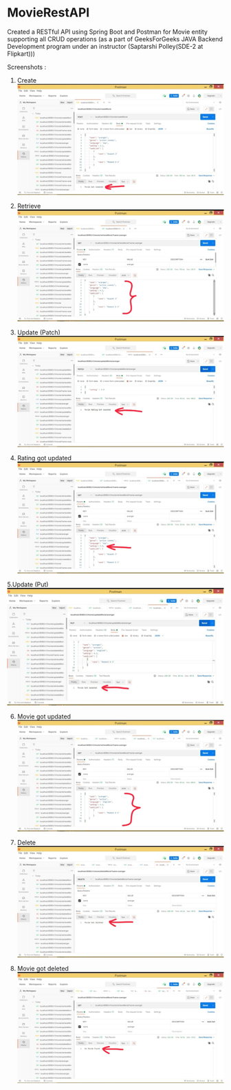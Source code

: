 # MovieRestAPI

Created a RESTful API using Spring Boot and Postman for Movie entity supporting all CRUD operations (as a part of GeeksForGeeks JAVA Backend Development program under an instructor (Saptarshi Polley(SDE-2 at Flipkart)))

Screenshots :

1. Create
![Screenshot_20210708-183329__01__01](https://github.com/SumitDutta1997/MovieRestAPI/blob/master/Screenshot_20210708-183329__01__01.jpg)

2. Retrieve
![Screenshot_20210708-183331__01__01](https://github.com/SumitDutta1997/MovieRestAPI/blob/master/Screenshot_20210708-183331__01__01.jpg)

3. Update (Patch)
![Screenshot_20210708-183333__01__01](https://github.com/SumitDutta1997/MovieRestAPI/blob/master/Screenshot_20210708-183333__01__01.jpg)

4. Rating got updated
![Screenshot_20210708-183335__01__01](https://github.com/SumitDutta1997/MovieRestAPI/blob/master/Screenshot_20210708-183335__01__01.jpg)

5.Update (Put)
![Screenshot_20210708-183337__01__01](https://github.com/SumitDutta1997/MovieRestAPI/blob/master/Screenshot_20210708-183337__01__01.jpg)

6. Movie got updated
![Screenshot_20210708-183339__01__01](https://github.com/SumitDutta1997/MovieRestAPI/blob/master/Screenshot_20210708-183339__01__01.jpg)

7. Delete
![Screenshot_20210708-183341__01__01](https://github.com/SumitDutta1997/MovieRestAPI/blob/master/Screenshot_20210708-183341__01__01.jpg)

8. Movie got deleted
![Screenshot_20210708-183343__01__01](https://github.com/SumitDutta1997/MovieRestAPI/blob/master/Screenshot_20210708-183343__01__01.jpg)
